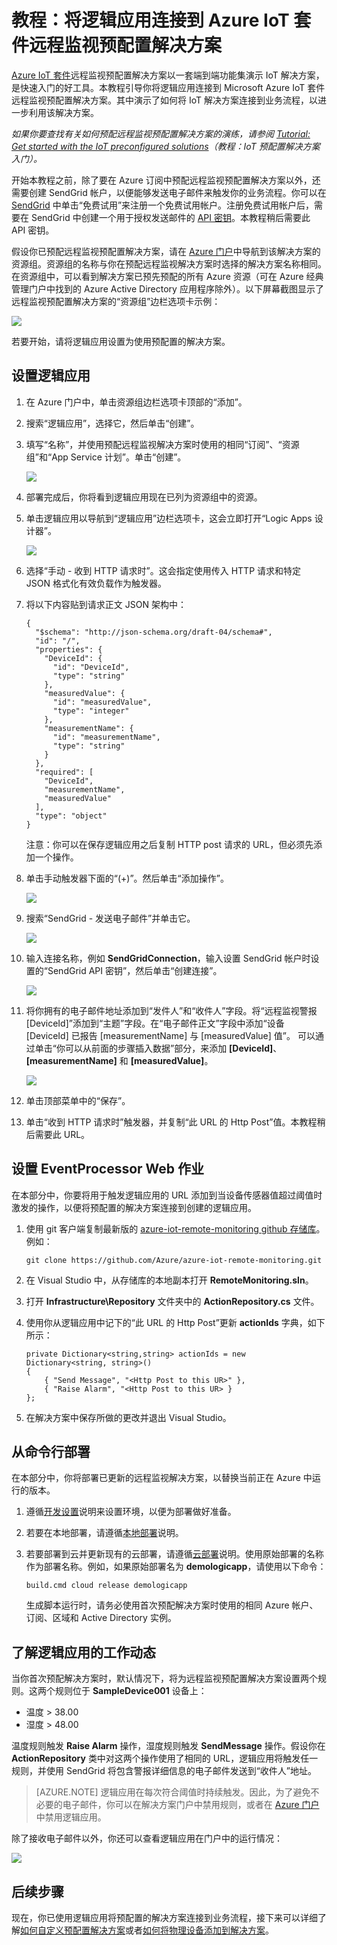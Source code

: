 <properties
  pageTitle="Azure IoT 套件和 Logic Apps | Azure"
  description="有关如何在业务流程中将 Logic Apps 挂接到 Azure IoT 套件的教程。"
  services=""
  suite="iot-suite"
  documentationCenter=""
  authors="aguilaaj"
  manager="timlt"
  editor=""/>  


<tags
  ms.service="iot-suite"
  ms.date="05/20/2016"
  wacn.date="08/22/2016"/>  

  
# 教程：将逻辑应用连接到 Azure IoT 套件远程监视预配置解决方案

[Azure IoT 套件][lnk-internetofthings]远程监视预配置解决方案以一套端到端功能集演示 IoT 解决方案，是快速入门的好工具。本教程引导你将逻辑应用连接到 Microsoft Azure IoT 套件远程监视预配置解决方案。其中演示了如何将 IoT 解决方案连接到业务流程，以进一步利用该解决方案。

_如果你要查找有关如何预配远程监视预配置解决方案的演练，请参阅 [Tutorial: Get started with the IoT preconfigured solutions][lnk-getstarted]（教程：IoT 预配置解决方案入门）。_

开始本教程之前，除了要在 Azure 订阅中预配远程监视预配置解决方案以外，还需要创建 SendGrid 帐户，以便能够发送电子邮件来触发你的业务流程。你可以在 [SendGrid](https://sendgrid.com/) 中单击“免费试用”来注册一个免费试用帐户。注册免费试用帐户后，需要在 SendGrid 中创建一个用于授权发送邮件的 [API 密钥](https://sendgrid.com/docs/User_Guide/Settings/api_keys.html)。本教程稍后需要此 API 密钥。

假设你已预配远程监视预配置解决方案，请在 [Azure 门户][lnk-azureportal]中导航到该解决方案的资源组。资源组的名称与你在预配远程监视解决方案时选择的解决方案名称相同。在资源组中，可以看到解决方案已预先预配的所有 Azure 资源（可在 Azure 经典管理门户中找到的 Azure Active Directory 应用程序除外）。以下屏幕截图显示了远程监视预配置解决方案的“资源组”边栏选项卡示例：

![](./media/iot-suite-logic-apps-tutorial/resourcegroup.png)  


若要开始，请将逻辑应用设置为使用预配置的解决方案。

## 设置逻辑应用

1. 在 Azure 门户中，单击资源组边栏选项卡顶部的“添加”。

2. 搜索“逻辑应用”，选择它，然后单击“创建”。

3. 填写“名称”，并使用预配远程监视解决方案时使用的相同“订阅”、“资源组”和“App Service 计划”。单击“创建”。

    ![](./media/iot-suite-logic-apps-tutorial/createlogicapp.png)  


4. 部署完成后，你将看到逻辑应用现在已列为资源组中的资源。

5. 单击逻辑应用以导航到“逻辑应用”边栏选项卡，这会立即打开“Logic Apps 设计器”。

    ![](./media/iot-suite-logic-apps-tutorial/logicappsdesigner.png)  


6. 选择“手动 - 收到 HTTP 请求时”。这会指定使用传入 HTTP 请求和特定 JSON 格式化有效负载作为触发器。

7. 将以下内容贴到请求正文 JSON 架构中：

    ```
    {
      "$schema": "http://json-schema.org/draft-04/schema#",
      "id": "/",
      "properties": {
        "DeviceId": {
          "id": "DeviceId",
          "type": "string"
        },
        "measuredValue": {
          "id": "measuredValue",
          "type": "integer"
        },
        "measurementName": {
          "id": "measurementName",
          "type": "string"
        }
      },
      "required": [
        "DeviceId",
        "measurementName",
        "measuredValue"
      ],
      "type": "object"
    }
    ```
    
    注意：你可以在保存逻辑应用之后复制 HTTP post 请求的 URL，但必须先添加一个操作。

8. 单击手动触发器下面的“(+)”。然后单击“添加操作”。

    ![](./media/iot-suite-logic-apps-tutorial/logicappcode.png)  


9. 搜索“SendGrid - 发送电子邮件”并单击它。

    ![](./media/iot-suite-logic-apps-tutorial/logicappaction.png)  


10. 输入连接名称，例如 **SendGridConnection**，输入设置 SendGrid 帐户时设置的“SendGrid API 密钥”，然后单击“创建连接”。

    ![](./media/iot-suite-logic-apps-tutorial/sendgridconnection.png)

11. 将你拥有的电子邮件地址添加到“发件人”和“收件人”字段。将“远程监视警报 [DeviceId]”添加到“主题”字段。在“电子邮件正文”字段中添加“设备 [DeviceId] 已报告 [measurementName] 与 [measuredValue] 值”。 可以通过单击“你可以从前面的步骤插入数据”部分，来添加 **[DeviceId]**、**[measurementName]** 和 **[measuredValue]**。

    ![](./media/iot-suite-logic-apps-tutorial/sendgridaction.png)  


12. 单击顶部菜单中的“保存”。

13. 单击“收到 HTTP 请求时”触发器，并复制“此 URL 的 Http Post”值。本教程稍后需要此 URL。

## 设置 EventProcessor Web 作业

在本部分中，你要将用于触发逻辑应用的 URL 添加到当设备传感器值超过阈值时激发的操作，以便将预配置的解决方案连接到创建的逻辑应用。

1. 使用 git 客户端复制最新版的 [azure-iot-remote-monitoring github 存储库][lnk-rmgithub]。例如：

    ```
    git clone https://github.com/Azure/azure-iot-remote-monitoring.git
    ```

2. 在 Visual Studio 中，从存储库的本地副本打开 __RemoteMonitoring.sln__。

3. 打开 **Infrastructure\\Repository** 文件夹中的 __ActionRepository.cs__ 文件。

4. 使用你从逻辑应用中记下的“此 URL 的 Http Post”更新 **actionIds** 字典，如下所示：

    ```
    private Dictionary<string,string> actionIds = new Dictionary<string, string>()
    {
        { "Send Message", "<Http Post to this UR>" },
        { "Raise Alarm", "<Http Post to this UR> }
    };
    ```

5. 在解决方案中保存所做的更改并退出 Visual Studio。

## 从命令行部署

在本部分中，你将部署已更新的远程监视解决方案，以替换当前正在 Azure 中运行的版本。

1. 遵循[开发设置][lnk-devsetup]说明来设置环境，以便为部署做好准备。

2.  若要在本地部署，请遵循[本地部署][lnk-localdeploy]说明。

3.  若要部署到云并更新现有的云部署，请遵循[云部署][lnk-clouddeploy]说明。使用原始部署的名称作为部署名称。例如，如果原始部署名为 **demologicapp**，请使用以下命令：

    ``
    build.cmd cloud release demologicapp
    ``

    
    生成脚本运行时，请务必使用首次预配解决方案时使用的相同 Azure 帐户、订阅、区域和 Active Directory 实例。

## 了解逻辑应用的工作动态

当你首次预配解决方案时，默认情况下，将为远程监视预配置解决方案设置两个规则。这两个规则位于 **SampleDevice001** 设备上：

* 温度 > 38.00
* 湿度 > 48.00

温度规则触发 **Raise Alarm** 操作，湿度规则触发 **SendMessage** 操作。假设你在 **ActionRepository** 类中对这两个操作使用了相同的 URL，逻辑应用将触发任一规则，并使用 SendGrid 将包含警报详细信息的电子邮件发送到“收件人”地址。

> [AZURE.NOTE] 逻辑应用在每次符合阈值时持续触发。因此，为了避免不必要的电子邮件，你可以在解决方案门户中禁用规则，或者在 [Azure 门户][lnk-azureportal]中禁用逻辑应用。

除了接收电子邮件以外，你还可以查看逻辑应用在门户中的运行情况：

![](./media/iot-suite-logic-apps-tutorial/logicapprun.png)

## 后续步骤

现在，你已使用逻辑应用将预配置的解决方案连接到业务流程，接下来可以详细了解[如何自定义预配置解决方案][lnk-customize]或者[如何将物理设备添加到解决方案][lnk-connect]。

[lnk-internetofthings]: /documentation/suites/iot-suite/
[lnk-getstarted]: /documentation/articles/iot-suite/iot-suite-getstarted-preconfigured-solutions/
[lnk-customize]: /documentation/articles/iot-suite/iot-suite-guidance-on-customizing-preconfigured-solutions/
[lnk-connect]: /documentation/articles/iot-suite/iot-suite-connecting-devices/
[lnk-azureportal]: https://portal.azure.cn
[lnk-logic-apps-actions]: /documentation/articles/connectors/apis-list/
[lnk-rmgithub]: https://github.com/Azure/azure-iot-remote-monitoring
[lnk-devsetup]: https://github.com/Azure/azure-iot-remote-monitoring/blob/master/Docs/dev-setup.md
[lnk-localdeploy]: https://github.com/Azure/azure-iot-remote-monitoring/blob/master/Docs/local-deployment.md
[lnk-clouddeploy]: https://github.com/Azure/azure-iot-remote-monitoring/blob/master/Docs/cloud-deployment.md

<!---HONumber=Mooncake_0815_2016-->